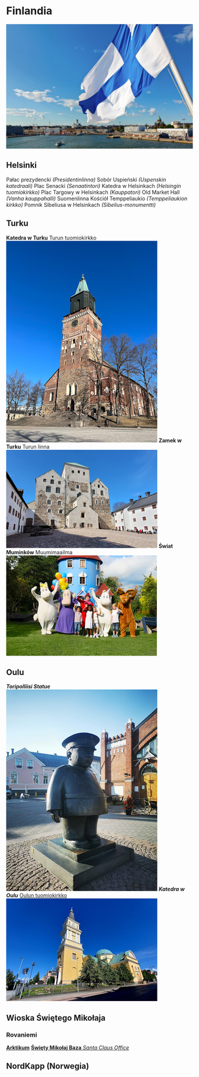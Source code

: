 # Finlandia

 ![Flaga na tle Helsinek](flaga.jpg)

## Helsinki

Pałac prezydencki *(Presidentinlinna)*
Sobór Uspieński *(Uspenskin katedraali)*
Plac Senacki *(Senaatintori)*
Katedra w Helsinkach *(Helsingin tuomiokirkko)*
Plac Targowy w Helsinkach *(Kauppatori)*
Old Market Hall *(Vanha kauppahalli)*
Suomenlinna
Kościół Temppeliaukio *(Temppeliaukion kirkko)*
Pomnik Sibeliusa w Helsinkach *(Sibelius-monumentti)*

## Turku

**Katedra w Turku** Turun tuomiokirkko 
 ![Katedra w Turku](turku.jpg)
**Zamek w Turku** Turun linna
![Zamek w Turku](turku_zamek.jpg)
**Świat Muminków** Muumimaailma
![Świat Muminków](swiat_muminkow.jpg)

## Oulu

***Toripolliisi Statue***
![Pomnik rosyjskiego żandarma](Toripolliisi.jpg)
***Katedra w Oulu*** [Oulun tuomiokirkko](https://www.oulunseurakunnat.fi/) 
![Katedra w Oulu](katedra_oulu.jpg)

## Wioska Świętego Mikołaja

### Rovaniemi
[**Arktikum**](http://www.arktikum.fi/)
[**Święty Mikołaj Baza** *Santa Claus Office*](https://santaclausoffice.com/)

## NordKapp (Norwegia)